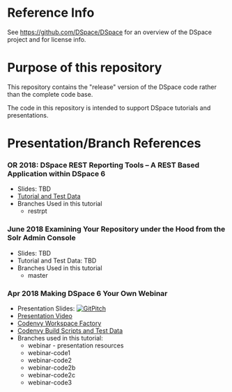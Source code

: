 # Reference Info

See https://github.com/DSpace/DSpace for an overview of the DSpace project and for license info.

# Purpose of this repository

This repository contains the "release" version of the DSpace code rather than the complete code base.

The code in this repository is intended to support DSpace tutorials and presentations.

# Presentation/Branch References

### OR 2018: DSpace REST Reporting Tools – A REST Based Application within DSpace 6
- Slides: TBD
- [Tutorial and Test Data](https://terrywbrady.github.io/restReportTutorial/demo1/)
- Branches Used in this tutorial
  - restrpt

### June 2018 Examining Your Repository under the Hood from the Solr Admin Console
- Slides: TBD
- Tutorial and Test Data: TBD
- Branches Used in this tutorial
  - master

### Apr 2018 Making DSpace 6 Your Own Webinar
- Presentation Slides: [![GitPitch](https://gitpitch.com/assets/badge.svg)](https://gitpitch.com/DSpace-Labs/DSpace-rel-demo/webinar?grs=github)
- [Presentation Video](https://www.slideshare.net/DuraSpace/42418-making-dspace-your-own-webinar-recording)
- [Codenvy Workspace Factory](https://codenvy.io/dashboard/#/load-factory/factoryk1vrec8gxat0diz6)
- [Codenvy Build Scripts and Test Data](https://github.com/DSpace-Labs/DSpace-codenvy)
- Branches used in this tutorial: 
  - webinar - presentation resources
  - webinar-code1
  - webinar-code2
  - webinar-code2b
  - webinar-code2c
  - webinar-code3
  
